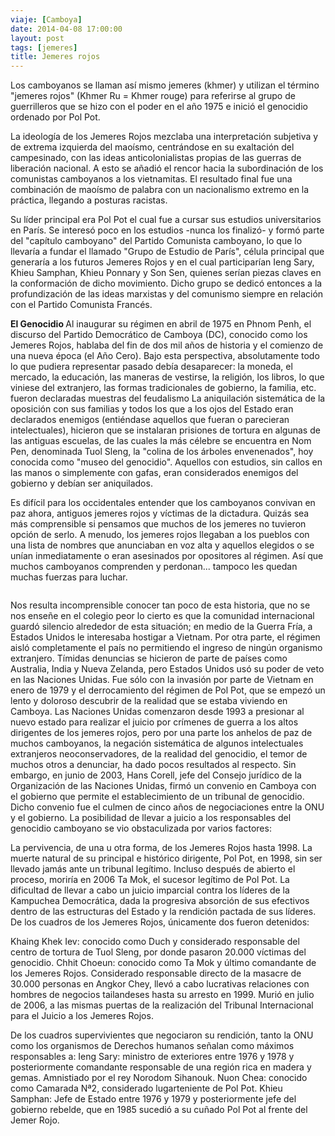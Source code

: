 ```yaml
---
viaje: [Camboya]
date: 2014-04-08 17:00:00
layout: post
tags: [jemeres]
title: Jemeres rojos
---
```

<p>Los camboyanos se llaman así mismo jemeres (khmer) y utilizan el término "jemeres rojos" (Khmer Ru = Khmer rouge) para referirse al grupo de guerrilleros que se hizo con el poder en el año 1975 e inició el genocidio ordenado por Pol Pot.</p>
<p>La ideología de los Jemeres Rojos mezclaba una interpretación subjetiva y de extrema izquierda del maoísmo, centrándose en su exaltación del campesinado, con las ideas anticolonialistas propias de las guerras de liberación nacional. A esto se añadió el rencor hacia la subordinación de los comunistas camboyanos a los vietnamitas. El resultado final fue una combinación de maoísmo de palabra con un nacionalismo extremo en la práctica, llegando a posturas racistas.</p>
<p>Su líder principal era Pol Pot el cual fue a cursar sus estudios universitarios en París. Se interesó poco en los estudios -nunca los finalizó- y formó parte del "capítulo camboyano" del Partido Comunista camboyano, lo que lo llevaría a fundar el llamado "Grupo de Estudio de París", célula principal que generaría a los futuros Jemeres Rojos y en el cual participarían Ieng Sary, Khieu Samphan, Khieu Ponnary y Son Sen, quienes serían piezas claves en la conformación de dicho movimiento. Dicho grupo se dedicó entonces a la profundización de las ideas marxistas y del comunismo siempre en relación con el Partido Comunista Francés.</p>
<p><strong>El Genocidio </strong> Al inaugurar su régimen en abril de 1975 en Phnom Penh, el discurso del Partido Democrático de Camboya (DC), conocido como los Jemeres Rojos, hablaba del fin de dos mil años de historia y el comienzo de una nueva época (el Año Cero). Bajo esta perspectiva, absolutamente todo lo que pudiera representar pasado debía desaparecer: la moneda, el mercado, la educación, las maneras de vestirse, la religión, los libros, lo que viniese del extranjero, las formas tradicionales de gobierno, la familia, etc. fueron declaradas muestras del feudalismo La aniquilación sistemática de la oposición con sus familias y todos los que a los ojos del Estado eran declarados enemigos (entiéndase aquellos que fueran o parecieran intelectuales), hicieron que se instalaran prisiones de tortura en algunas de las antiguas escuelas, de las cuales la más célebre se encuentra en Nom Pen, denominada Tuol Sleng, la "colina de los árboles envenenados", hoy conocida como "museo del genocidio". Aquellos con estudios, sin callos en las manos o simplemente con gafas, eran considerados enemigos del gobierno y debían ser aniquilados.</p>
<p>Es difícil para los occidentales entender que los camboyanos convivan en paz ahora, antiguos jemeres rojos y víctimas de la dictadura. Quizás sea más comprensible si pensamos que muchos de los jemeres no tuvieron opción de serlo. A menudo, los jemeres rojos llegaban a los pueblos con una lista de nombres que anunciaban en voz alta y aquellos elegidos o se unían inmediatamente o eran asesinados por opositores al régimen. Así que muchos camboyanos comprenden y perdonan... tampoco les quedan muchas fuerzas para luchar.</p>
<p><img src="https://lh5.ggpht.com/KGc1LVOktva_rZv7mmzdJ17mPOPRcZbOusLszzbnLeD0sW1qWnJPE5T5kIleUAIykcbChkQ9hrSbuQEyxG6O" alt="" data-key="3100188"></p>
<p>Nos resulta incomprensible conocer tan poco de esta historia, que no se nos enseñe en el colegio peor lo cierto es que la comunidad internacional guardó silencio alrededor de esta situación; en medio de la Guerra Fría, a Estados Unidos le interesaba hostigar a Vietnam. Por otra parte, el régimen aisló completamente el país no permitiendo el ingreso de ningún organismo extranjero. Tímidas denuncias se hicieron de parte de países como Australia, India y Nueva Zelanda, pero Estados Unidos usó su poder de veto en las Naciones Unidas. Fue sólo con la invasión por parte de Vietnam en enero de 1979 y el derrocamiento del régimen de Pol Pot, que se empezó un lento y doloroso descubrir de la realidad que se estaba viviendo en Camboya. Las Naciones Unidas comenzaron desde 1993 a presionar al nuevo estado para realizar el juicio por crímenes de guerra a los altos dirigentes de los jemeres rojos, pero por una parte los anhelos de paz de muchos camboyanos, la negación sistemática de algunos intelectuales extranjeros neoconservadores, de la realidad del genocidio, el temor de muchos otros a denunciar, ha dado pocos resultados al respecto. Sin embargo, en junio de 2003, Hans Corell, jefe del Consejo jurídico de la Organización de las Naciones Unidas, firmó un convenio en Camboya con el gobierno que permite el establecimiento de un tribunal de genocidio. Dicho convenio fue el culmen de cinco años de negociaciones entre la ONU y el gobierno. La posibilidad de llevar a juicio a los responsables del genocidio camboyano se vio obstaculizada por varios factores:</p>
<p>La pervivencia, de una u otra forma, de los Jemeres Rojos hasta 1998. La muerte natural de su principal e histórico dirigente, Pol Pot, en 1998, sin ser llevado jamás ante un tribunal legítimo. Incluso después de abierto el proceso, moriría en 2006 Ta Mok, el sucesor legítimo de Pol Pot. La dificultad de llevar a cabo un juicio imparcial contra los líderes de la Kampuchea Democrática, dada la progresiva absorción de sus efectivos dentro de las estructuras del Estado y la rendición pactada de sus líderes. De los cuadros de los Jemeres Rojos, únicamente dos fueron detenidos:</p>
<p>Khaing Khek Iev: conocido como Duch y considerado responsable del centro de tortura de Tuol Sleng, por donde pasaron 20.000 víctimas del genocidio. Chhit Choeun: conocido como Ta Mok y último comandante de los Jemeres Rojos. Considerado responsable directo de la masacre de 30.000 personas en Angkor Chey, llevó a cabo lucrativas relaciones con hombres de negocios tailandeses hasta su arresto en 1999. Murió en julio de 2006, a las mismas puertas de la realización del Tribunal Internacional para el Juicio a los Jemeres Rojos.</p>
<p>De los cuadros supervivientes que negociaron su rendición, tanto la ONU como los organismos de Derechos humanos señalan como máximos responsables a: Ieng Sary: ministro de exteriores entre 1976 y 1978 y posteriormente comandante responsable de una región rica en madera y gemas. Amnistiado por el rey Norodom Sihanouk. Nuon Chea: conocido como Camarada Nª2, considerado lugarteniente de Pol Pot. Khieu Samphan: Jefe de Estado entre 1976 y 1979 y posteriormente jefe del gobierno rebelde, que en 1985 sucedió a su cuñado Pol Pot al frente del Jemer Rojo.</p>